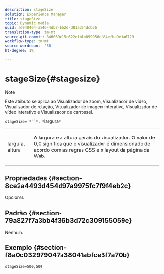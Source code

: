 ```yaml
---
description: stageSize
solution: Experience Manager
title: stageSize
topic: Dynamic media
uuid: ad9404e4-a546-4db7-bb2d-d81a304dcb36
translation-type: tm+mt
source-git-commit: 846069e15c622efb1b899956ef84efba9e1a6729
workflow-type: tm+mt
source-wordcount: '58'
ht-degree: 1%

---
```



# stageSize{#stagesize}

>[!NOTE]
>
>Este atributo se aplica ao Visualizador de zoom, Visualizador de vídeo, Visualizador de rotação, Visualizador de imagem interativo, Visualizador de vídeo interativo e Visualizador de carrossel.

`stageSize= *``*, *`largura`*`

<table id="table_0070E5402099428DBEA2A900CADB2BAA"> 
 <tbody> 
  <tr> 
   <td colname="col1"> <p><span class="codeph"> <span class="varname"> largura</span>,<span class="varname"> altura</span></span> </p> </td> 
   <td colname="col2"> <p> A largura e a altura gerais do visualizador. O valor de <span class="codeph"> 0,0</span> significa que o visualizador é dimensionado de acordo com as regras CSS e o layout da página da Web. </p> </td> 
  </tr> 
 </tbody> 
</table>

## Propriedades {#section-8ce2a4493d454d97a9975fc7f9f4eb2c}

Opcional.

## Padrão {#section-79a827f7a3bb4f36b3d72c309155059e}

Nenhum.

## Exemplo {#section-f8a0c032979047a38041abfce3f7a70b}

`stageSize=500,500`
